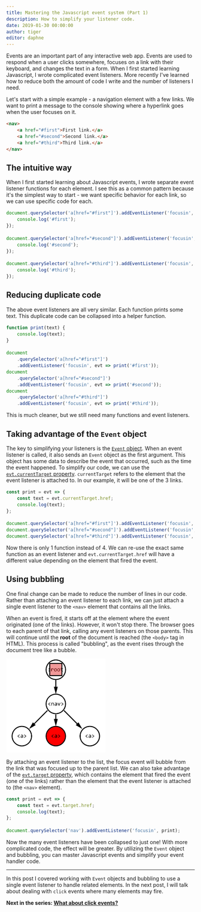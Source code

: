 ```yaml
---
title: Mastering the Javascript event system (Part 1)
description: How to simplify your listener code.
date: 2019-01-30 00:00:00
author: tiger
editor: daphne
---
```


Events are an important part of any interactive web app. Events are used to
respond when a user clicks somewhere, focuses on a link with their keyboard, and
changes the text in a form. When I first started learning Javascript, I wrote
complicated event listeners. More recently I've learned how to reduce both the
amount of code I write and the number of listeners I need.

Let's start with a simple example - a navigation element with a few links. We
want to print a message to the console showing where a hyperlink goes when the
user focuses on it.

```html
<nav>
    <a href="#first">​First link.​</a>
    <a href="#second">Second link.</a>
    <a href="#third">Third link.</a>
</nav>
```

## The intuitive way

When I first started learning about Javascript events, I wrote separate event
listener functions for each element. I see this as a common pattern because it's
the simplest way to start - we want specific behavior for each link, so we can
use specific code for each.

```js
document.querySelector('a[href="#first"]').addEventListener('focusin', evt => {
    console.log('#first');
});

document.querySelector('a[href="#second"]').addEventListener('focusin', evt => {
    console.log('#second');
});

document.querySelector('a[href="#third"]').addEventListener('focusin', evt => {
    console.log('#third');
});
```

## Reducing duplicate code

The above event listeners are all very similar. Each function prints some text.
This duplicate code can be collapsed into a helper function.

```js
function print(text) {
    console.log(text);
}

document
    .querySelector('a[href="#first"]')
    .addEventListener('focusin', evt => print('#first'));
document
    .querySelector('a[href="#second"]')
    .addEventListener('focusin', evt => print('#second'));
document
    .querySelector('a[href="#third"]')
    .addEventListener('focusin', evt => print('#third'));
```

This is much cleaner, but we still need many functions and event listeners.

## Taking advantage of the `Event` object

The key to simplifying your listeners is the
[`Event` object](https://developer.mozilla.org/en-US/docs/Web/API/Event). When
an event listener is called, it also sends an `Event` object as the first
argument. This object has some data to describe the event that occurred, such as
the time the event happened. To simplify our code, we can use the
[`evt.currentTarget` property](https://developer.mozilla.org/en-US/docs/Web/API/Event/currentTarget).
`currentTarget` refers to the element that the event listener is attached to. In
our example, it will be one of the 3 links.

```js
const print = evt => {
    const text = evt.currentTarget.href;
    console.log(text);
};

document.querySelector('a[href="#first"]').addEventListener('focusin', print);
document.querySelector('a[href="#second"]').addEventListener('focusin', print);
document.querySelector('a[href="#third"]').addEventListener('focusin', print);
```

Now there is only 1 function instead of 4. We can re-use the exact same function
as an event listener and `evt.currentTarget.href` will have a different value
depending on the element that fired the event.

## Using bubbling

One final change can be made to reduce the number of lines in our code. Rather
than attaching an event listener to each link, we can just attach a single event
listener to the `<nav>` element that contains all the links.

When an event is fired, it starts off at the element where the event originated
(one of the links). However, it won't stop there. The browser goes to each
parent of that link, calling any event listeners on those parents. This will
continue until the **root** of the document is reached (the `<body>` tag in
HTML). This process is called "bubbling", as the event rises through the
document tree like a bubble.

<img src="event_anim.svg" alt="Animation of event bubbling" height="250" width="265">

By attaching an event listener to the list, the focus event will bubble from the
link that was focused up to the parent list. We can also take advantage of the
[`evt.target` property](https://developer.mozilla.org/en-US/docs/Web/API/Event/target),
which contains the element that fired the event (one of the links) rather than
the element that the event listener is attached to (the `<nav>` element).

```js
const print = evt => {
    const text = evt.target.href;
    console.log(text);
};

document.querySelector('nav').addEventListener('focusin', print);
```

Now the many event listeners have been collapsed to just one! With more
complicated code, the effect will be greater. By utilizing the `Event` object
and bubbling, you can master Javascript events and simplify your event handler
code.

---

In this post I covered working with `Event` objects and bubbling to use a single
event listener to handle related elements. In the next post, I will talk about
dealing with `click` events where many elements may fire.

**Next in the series:
[What about click events?](/posts/javascript-events-part-2/)**
